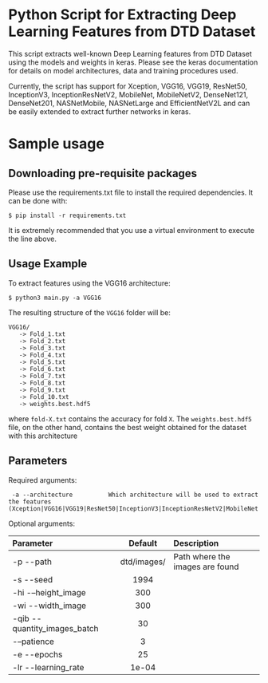 # Python Script for Extracting Deep Learning Features from DTD Dataset

This script extracts well-known Deep Learning features from DTD Dataset using the models and weights in keras. Please
see the keras documentation for details on model architectures, data and training procedures used.

Currently, the script has support for Xception, VGG16, VGG19, ResNet50, InceptionV3, InceptionResNetV2, MobileNet,
MobileNetV2, DenseNet121, DenseNet201, NASNetMobile, NASNetLarge and EfficientNetV2L and can be easily extended to
extract further networks in keras.

# Sample usage

## Downloading pre-requisite packages

Please use the requirements.txt file to install the required dependencies. It can be done with:

```
$ pip install -r requirements.txt
```

It is extremely recommended that you use a virtual environment to execute the line above.

## Usage Example

To extract features using the VGG16 architecture:

```
$ python3 main.py -a VGG16
```

The resulting structure of the `VGG16` folder will be:

```
VGG16/
   -> Fold_1.txt                  
   -> Fold_2.txt                  
   -> Fold_3.txt                  
   -> Fold_4.txt                  
   -> Fold_5.txt                  
   -> Fold_6.txt                  
   -> Fold_7.txt                  
   -> Fold_8.txt                  
   -> Fold_9.txt                  
   -> Fold_10.txt                  
   -> weights.best.hdf5                  
```

where `fold-X.txt` contains the accuracy for fold `X`. The `weights.best.hdf5  ` file, on the other hand, contains the
best weight obtained for the dataset with this architecture

## Parameters

Required arguments:

```
 -a --architecture 	        Which architecture will be used to extract the features (Xception|VGG16|VGG19|ResNet50|InceptionV3|InceptionResNetV2|MobileNet|MobileNetV2|DenseNet121|DenseNet201|NASNetMobile|NASNetLarge|EfficientNetV2L) 
```

Optional arguments:

| Parameter                 | Default       | Description   |	
| :------------------------ |:-------------:| :-------------|
| -p --path           |    dtd/images/           |Path where the images are found
| -s --seed          | 1994           |
| -hi -–height_image           |    300                |
| -wi --width_image               | 300               |
| -qib --quantity_images_batch                   | 30             |
| -–patience            | 3           |
| -e --epochs             | 25             |
| -lr --learning_rate          | 1e-04           |